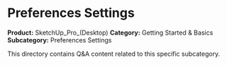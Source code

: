 # Preferences Settings

**Product:** SketchUp_Pro_(Desktop)
**Category:** Getting Started & Basics
**Subcategory:** Preferences Settings

This directory contains Q&A content related to this specific subcategory.
